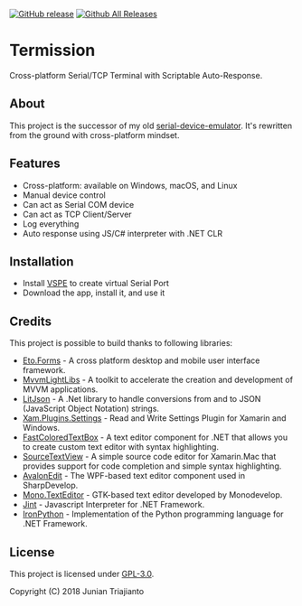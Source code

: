 [![GitHub release](https://img.shields.io/github/release/junian/termission.svg)](https://github.com/junian/termission/releases)
[![Github All Releases](https://img.shields.io/github/downloads/junian/termission/total.svg)](https://github.com/junian/termission/releases)

# Termission

Cross-platform Serial/TCP Terminal with Scriptable Auto-Response.

## About

This project is the successor of my old [serial-device-emulator](https://github.com/junian/serial-device-emulator). It's rewritten from the ground with cross-platform mindset.

## Features

- Cross-platform: available on Windows, macOS, and Linux
- Manual device control
- Can act as Serial COM device
- Can act as TCP Client/Server
- Log everything
- Auto response using JS/C# interpreter with .NET CLR

## Installation

- Install [VSPE](http://www.eterlogic.com/Products.VSPE.html) to create virtual Serial Port
- Download the app, install it, and use it

## Credits

This project is possible to build thanks to following libraries:

- [Eto.Forms](https://github.com/picoe/Eto) - A cross platform desktop and mobile user interface framework.
- [MvvmLightLibs](https://github.com/lbugnion/mvvmlight) - A toolkit to accelerate the creation and development of MVVM applications.
- [LitJson](https://github.com/LitJSON/litjson) - A .Net library to handle conversions from and to JSON (JavaScript Object Notation) strings.
- [Xam.Plugins.Settings](https://github.com/jamesmontemagno/SettingsPlugin) - Read and Write Settings Plugin for Xamarin and Windows.
- [FastColoredTextBox](https://github.com/PavelTorgashov/FastColoredTextBox) - A text editor component for .NET that allows you to create custom text editor with syntax highlighting.
- [SourceTextView](https://github.com/xamarin/mac-samples/tree/master/SourceWriter) - A simple source code editor for Xamarin.Mac that provides support for code completion and simple syntax highlighting.
- [AvalonEdit](https://github.com/icsharpcode/AvalonEdit) - The WPF-based text editor component used in SharpDevelop.
- [Mono.TextEditor](https://github.com/mono/monodevelop/tree/monodevelop-6.3.0.864/main/src/core/Mono.Texteditor) - GTK-based text editor developed by Monodevelop.
- [Jint](https://github.com/sebastienros/jint) - Javascript Interpreter for .NET Framework.
- [IronPython](https://github.com/IronLanguages/ironpython2) - Implementation of the Python programming language for .NET Framework.

## License

This project is licensed under [GPL-3.0](https://github.com/junian/termission/blob/master/LICENSE).

Copyright (C) 2018 Junian Triajianto
